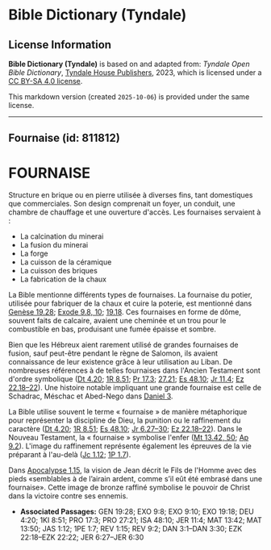 # Bible Dictionary (Tyndale)

## License Information

**Bible Dictionary (Tyndale)** is based on and adapted from: _Tyndale Open Bible Dictionary_, [Tyndale House Publishers](https://tyndaleopenresources.com/), 2023, which is licensed under a [CC BY-SA 4.0 license](https://creativecommons.org/licenses/by-sa/4.0/legalcode.en).

This markdown version (created `2025-10-06`) is provided under the same license.



--------------------------------

## Fournaise (id: 811812)

FOURNAISE
=========

Structure en brique ou en pierre utilisée à diverses fins, tant domestiques que commerciales. Son design comprenait un foyer, un conduit, une chambre de chauffage et une ouverture d'accès. Les fournaises servaient à :

* La calcination du minerai
* La fusion du minerai
* La forge
* La cuisson de la céramique
* La cuisson des briques
* La fabrication de la chaux

La Bible mentionne différents types de fournaises. La fournaise du potier, utilisée pour fabriquer de la chaux et cuire la poterie, est mentionné dans [Genèse 19\.28](https://ref.ly/Gen19:28); [Exode 9\.8, 10](https://ref.ly/Exod9:8); [19\.18](https://ref.ly/Exod19:18). Ces fournaises en forme de dôme, souvent faits de calcaire, avaient une cheminée et un trou pour le combustible en bas, produisant une fumée épaisse et sombre.

Bien que les Hébreux aient rarement utilisé de grandes fournaises de fusion, sauf peut\-être pendant le règne de Salomon, ils avaient connaissance de leur existence grâce à leur utilisation au Liban. De nombreuses références à de telles fournaises dans l'Ancien Testament sont d'ordre symbolique ([Dt 4\.20](https://ref.ly/Deut4:20); [1R 8\.51](https://ref.ly/1Kgs8:51); [Pr 17\.3](https://ref.ly/Prov17:3); [27\.21](https://ref.ly/Prov27:21); [Es 48\.10](https://ref.ly/Isa48:10); [Jr 11\.4](https://ref.ly/Jer11:4); [Ez 22\.18–22](https://ref.ly/Ezek22:18-Ezek22:22)). Une histoire notable impliquant une grande fournaise est celle de Schadrac, Méschac et Abed\-Nego dans [Daniel 3](https://ref.ly/Dan3:1-Dan3:30).

La Bible utilise souvent le terme « fournaise » de manière métaphorique pour représenter la discipline de Dieu, la punition ou le raffinement du caractère ([Dt 4\.20](https://ref.ly/Deut4:20); [1R 8\.51](https://ref.ly/1Kgs8:51); [Es 48\.10](https://ref.ly/Isa48:10); [Jr 6\.27–30](https://ref.ly/Jer6:27-Jer6:30); [Ez 22\.18–22](https://ref.ly/Ezek22:18-Ezek22:22)). Dans le Nouveau Testament, la « fournaise » symbolise l'enfer ([Mt 13\.42, 50](https://ref.ly/Matt13:42); [Ap 9\.2](https://ref.ly/Rev9:2)). L'image du raffinement représente également les épreuves de la vie préparant à l'au\-delà ([Jc 1\.12](https://ref.ly/Jas1:12); [1P 1\.7](https://ref.ly/1Pet1:7)).

Dans [Apocalypse 1\.15](https://ref.ly/Rev1:15), la vision de Jean décrit le Fils de l'Homme avec des pieds «semblables à de l’airain ardent, comme s’il eût été embrasé dans une fournaise». Cette image de bronze raffiné symbolise le pouvoir de Christ dans la victoire contre ses ennemis.

* **Associated Passages:** GEN 19:28; EXO 9:8; EXO 9:10; EXO 19:18; DEU 4:20; 1KI 8:51; PRO 17:3; PRO 27:21; ISA 48:10; JER 11:4; MAT 13:42; MAT 13:50; JAS 1:12; 1PE 1:7; REV 1:15; REV 9:2; DAN 3:1–DAN 3:30; EZK 22:18–EZK 22:22; JER 6:27–JER 6:30

